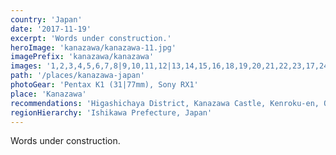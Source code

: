 ```yaml
---
country: 'Japan'
date: '2017-11-19'
excerpt: 'Words under construction.'
heroImage: 'kanazawa/kanazawa-11.jpg'
imagePrefix: 'kanazawa/kanazawa'
images: '1,2,3,4,5,6,7,8|9,10,11,12|13,14,15,16,18,19,20,21,22,23,17,24,25'
path: '/places/kanazawa-japan'
photoGear: 'Pentax K1 (31|77mm), Sony RX1'
place: 'Kanazawa'
recommendations: 'Higashichaya District, Kanazawa Castle, Kenroku-en, Omicho Market'
regionHierarchy: 'Ishikawa Prefecture, Japan'
---
```


Words under construction.
